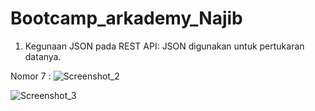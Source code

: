 # Bootcamp_arkademy_Najib

1. Kegunaan JSON pada REST API: JSON digunakan untuk pertukaran datanya.


Nomor 7 :
![Screenshot_2](https://user-images.githubusercontent.com/33283502/60757355-bca1b000-a033-11e9-8473-28490adc1741.png)

![Screenshot_3](https://user-images.githubusercontent.com/33283502/60757912-f4602600-a03a-11e9-8fe6-5c75000815c8.png)
